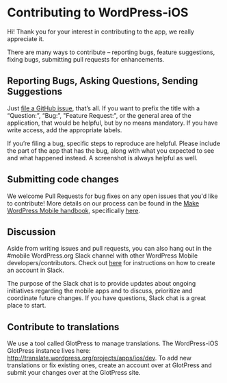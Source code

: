 # Contributing to WordPress-iOS

Hi! Thank you for your interest in contributing to the app, we really appreciate it.

There are many ways to contribute – reporting bugs, feature suggestions, fixing bugs, submitting pull requests for enhancements.

## Reporting Bugs, Asking Questions, Sending Suggestions

Just [file a GitHub issue](https://github.com/wordpress-mobile/WordPress-iOS/issues), that’s all. If you want to prefix the title with a “Question:”, “Bug:”, "Feature Request:", or the general area of the application, that would be helpful, but by no means mandatory. If you have write access, add the appropriate labels.

If you’re filing a bug, specific steps to reproduce are helpful. Please include the part of the app that has the bug, along with what you expected to see and what happened instead.  A screenshot is always helpful as well.

## Submitting code changes

We welcome Pull Requests for bug fixes on any open issues that you'd like to contribute!  More details on our process can be found in the [Make WordPress Mobile handbook](https://make.wordpress.org/mobile/handbook/pathways/ios/), specifically [here](https://make.wordpress.org/mobile/handbook/pathways/ios/how-to-contribute/).

## Discussion

Aside from writing issues and pull requests, you can also hang out in the #mobile WordPress.org Slack channel with other WordPress Mobile developers/contributors. Check out [here](chat.wordpress.org) for instructions on how to create an account in Slack.

The purpose of the Slack chat is to provide updates about ongoing initiatives regarding the mobile apps and to discuss, prioritize and coordinate future changes. If you have questions, Slack chat is a great place to start.

## Contribute to translations

We use a tool called GlotPress to manage translations. The WordPress-iOS GlotPress instance lives here: http://translate.wordpress.org/projects/apps/ios/dev. To add new translations or fix existing ones, create an account over at GlotPress and submit your changes over at the GlotPress site.
